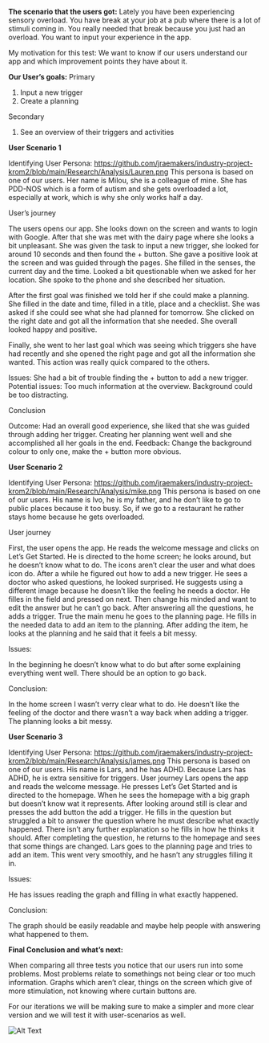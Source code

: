 **The scenario that the users got:**
Lately you have been experiencing sensory overload. You have break at your job at a pub where there is a lot of stimuli coming in. You really needed that break because you just had an overload. You want to input your experience in the app. 

My motivation for this test: We want to know if our users understand our app and which improvement points they have about it.

**Our User’s goals:**
Primary

1.	Input a new trigger
2.	Create a planning
   
Secondary

1.	See an overview of their triggers and activities

**User Scenario 1**

Identifying User Persona:
https://github.com/jraemakers/industry-project-krom2/blob/main/Research/Analysis/Lauren.png 
This persona is based on one of our users. Her name is Milou, she is a colleague of mine. She has PDD-NOS which is a form of autism and she gets overloaded a lot, especially at work, which is why she only works half a day.

User’s journey

The users opens our app. She looks down on the screen and wants to login with Google. After that she was met with the dairy page where she looks a bit unpleasant. She was given the task to input a new trigger, she looked for around 10 seconds and then found the + button. She gave a positive look at the screen and was guided through the pages. She filled in the senses, the current day and the time. Looked a bit questionable when we asked for her location. She spoke to the phone and she described her situation. 

After the first goal was finished we told her if she could make a planning. 
She filled in the date and time, filled in a title, place and a checklist. She was asked if she could see what she had planned for tomorrow. She clicked on the right date and got all the information that she needed. She overall looked happy and positive. 

Finally, she went to her last goal which was seeing which triggers she have had recently and she opened the right page and got all the information she wanted. This action was really quick compared to the others. 

Issues: She had a bit of trouble finding the + button to add a new trigger. 
Potential issues: Too much information at the overview. Background could be too distracting.

Conclusion

Outcome: Had an overall good experience, she liked that she was guided through adding her trigger. Creating her planning went well and she accomplished all her goals in the end.
Feedback: Change the background colour to only one, make the + button more obvious.



**User Scenario 2**

Identifying User Persona:
https://github.com/jraemakers/industry-project-krom2/blob/main/Research/Analysis/mike.png 
This persona is based on one of our users. His name is Ivo, he is my father, and he don’t like to go to public places because it too busy. So, if we go to a restaurant he rather stays home because he gets overloaded.


User journey

First, the user opens the app. He reads the welcome message and clicks on Let’s Get Started. He is directed to the home screen; he looks around, but he doesn’t know what to do. The icons aren’t clear the user and what does icon do. After a while he figured out how to add a new trigger. He sees a doctor who asked questions, he looked surprised. He suggests using a different image because he doesn’t like the feeling he needs a doctor. He filles in the field and pressed on next. Then change his minded and want to edit the answer but he can’t go back. After answering all the questions, he adds a trigger. True the main menu he goes to the planning page. He fills in the needed data to add an item to the planning. After adding the item, he looks at the planning and he said that it feels a bit messy.

Issues:

In the beginning he doesn’t know what to do but after some explaining everything went well. There should be an option to go back.

Conclusion:

In the home screen I wasn’t verry clear what to do. He doesn’t like the feeling of the doctor and there wasn’t a way back when adding a trigger. The planning looks a bit messy.





**User Scenario 3**

Identifying User Persona:
https://github.com/jraemakers/industry-project-krom2/blob/main/Research/Analysis/james.png 
This persona is based on one of our users. His name is Lars, and he has ADHD. Because Lars has ADHD, he is extra sensitive for triggers.
User journey
Lars opens the app and reads the welcome message. He presses Let’s Get Started and is directed to the homepage. When he sees the homepage with a big graph but doesn’t know wat it represents. After looking around still is clear and presses the add button the add a trigger. He fills in the question but struggled a bit to answer the question where he must describe what exactly happened. There isn’t any further explanation so he fills in how he thinks it should. After completing the question, he returns to the homepage and sees that some things are changed. Lars goes to the planning page and tries to add an item. This went very smoothly, and he hasn’t any struggles filling it in. 

Issues: 

He has issues reading the graph and filling in what exactly happened.

Conclusion:

The graph should be easily readable and maybe help people with answering what happened to them.


**Final Conclusion and what’s next:**

When comparing all three tests you notice that our users run into some problems. Most problems relate to somethings not being clear or too much information. Graphs which aren’t clear, things on the screen which give of more stimulation, not knowing where curtain buttons are.

For our iterations we will be making sure to make a simpler and more clear version and we will test it with user-scenarios as well. 

![ Alt Text]([URL](https://ictresearchmethods.nl/img/methods/lab/usability-testing.webp))








